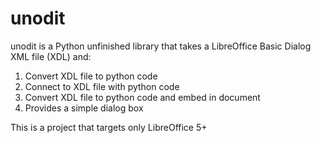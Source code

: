 # unodit
unodit is a Python unfinished library that takes a LibreOffice Basic Dialog XML file (XDL) and:

1. Convert XDL file to python code
2. Connect to XDL file with python code
3. Convert XDL file to python code and embed in document
4. Provides a simple dialog box

This is a project that targets only LibreOffice 5+
